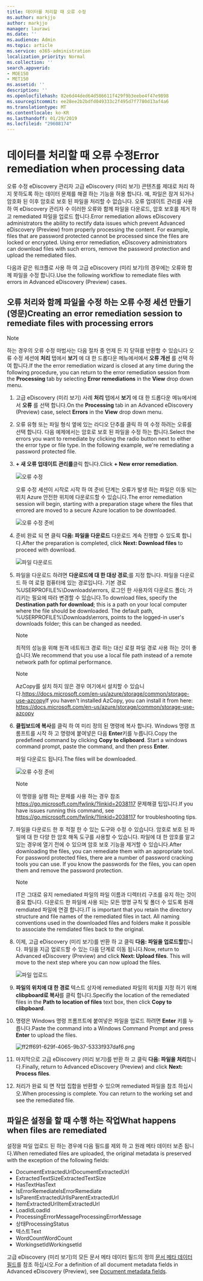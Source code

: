 ```yaml
---
title: 데이터를 처리할 때 오류 수정
ms.author: markjjo
author: markjjo
manager: laurawi
ms.date: ''
ms.audience: Admin
ms.topic: article
ms.service: o365-administration
localization_priority: Normal
ms.collection: ''
search.appverid:
- MOE150
- MET150
ms.assetid: ''
description: ''
ms.openlocfilehash: 82e6d44ded64d586611f429f9b3eebe4f47e9898
ms.sourcegitcommit: ee28ee2b2bdfd049333c2f495d7f7780d13af4a6
ms.translationtype: MT
ms.contentlocale: ko-KR
ms.lasthandoff: 01/29/2019
ms.locfileid: "29608174"
---
```

# <a name="error-remediation-when-processing-data"></a><span data-ttu-id="1fd11-102">데이터를 처리할 때 오류 수정</span><span class="sxs-lookup"><span data-stu-id="1fd11-102">Error remediation when processing data</span></span>

<span data-ttu-id="1fd11-p101">오류 수정 eDiscovery 관리자 고급 eDiscovery (미리 보기) 콘텐츠를 제대로 처리 하지 못하도록 하는 데이터 문제를 해결 하는 기능을 허용 합니다. 예, 파일은 잠겨 되거나 암호화 된 이후 암호로 보호 된 파일을 처리할 수 없습니다. 오류 업데이트 관리를 사용 하 여 eDiscovery 관리자 수 이러한 오류와 함께 파일을 다운로드, 암호 보호를 제거 하 고 remediated 파일을 업로드 합니다.</span><span class="sxs-lookup"><span data-stu-id="1fd11-p101">Error remediation allows eDiscovery administrators the ability to rectify data issues which prevent Advanced eDiscovery (Preview) from properly processing the content. For example, files that are password protected cannot be processed since the files are locked or encrypted. Using error remediation, eDiscovery administrators can download files with such errors, remove the password protection and upload the remediated files.</span></span>

<span data-ttu-id="1fd11-106">다음과 같은 워크플로 사용 하 여 고급 eDiscovery (미리 보기)의 경우에는 오류와 함께 파일을 수정 합니다.</span><span class="sxs-lookup"><span data-stu-id="1fd11-106">Use the following workflow to remediate files with errors in Advanced eDiscovery (Preview) cases.</span></span>

## <a name="creating-an-error-remediation-session-to-remediate-files-with-processing-errors"></a><span data-ttu-id="1fd11-107">오류 처리와 함께 파일을 수정 하는 오류 수정 세션 만들기 (영문)</span><span class="sxs-lookup"><span data-stu-id="1fd11-107">Creating an error remediation session to remediate files with processing errors</span></span>

>[!NOTE]
><span data-ttu-id="1fd11-108">하는 경우의 오류 수정 마법사는 다음 절차 중 언제 든 지 닫혀를 반환할 수 있습니다 오류 수정 세션에 **처리** 탭에서 **보기** 에 대 한 드롭다운 메뉴에서에서 **오류 개선** 를 선택 하 여 합니다.</span><span class="sxs-lookup"><span data-stu-id="1fd11-108">If the the error remediation wizard is closed at any time during the following procedure, you can return to the error remediation session from the **Processing** tab by selecting **Error remediations** in the **View** drop down menu.</span></span>

1. <span data-ttu-id="1fd11-109">고급 eDiscovery (미리 보기) 사례 **처리** 탭에서 **보기** 에 대 한 드롭다운 메뉴에서에서 **오류** 를 선택 합니다.</span><span class="sxs-lookup"><span data-stu-id="1fd11-109">On the **Processing** tab in an Advanced eDiscovery (Preview) case, select **Errors** in the **View** drop down menu.</span></span>

2. <span data-ttu-id="1fd11-p102">오류 유형 또는 파일 형식 옆에 있는 라디오 단추를 클릭 하 여 수정 하려는 오류를 선택 합니다.  다음 예제에서는 암호로 보호 된 파일을 수정 하는 합니다.</span><span class="sxs-lookup"><span data-stu-id="1fd11-p102">Select the errors you want to remediate by clicking the radio button next to either the error type or file type.  In the following example, we're remediating a password protected file.</span></span>

3. <span data-ttu-id="1fd11-112">**+ 새 오류 업데이트 관리를**클릭 합니다.</span><span class="sxs-lookup"><span data-stu-id="1fd11-112">Click **+ New error remediation**.</span></span>

    ![오류 수정](../media/8c2faf1a-834b-44fc-b418-6a18aed8b81a.png)

    <span data-ttu-id="1fd11-114">오류 수정 세션이 시작로 시작 하 여 준비 단계는 오류가 발생 하는 파일은 이동 되는 위치 Azure 안전한 위치에 다운로드할 수 있습니다.</span><span class="sxs-lookup"><span data-stu-id="1fd11-114">The error remediation session will begin, starting with a preparation stage where the files that errored are moved to a secure Azure location to be downloaded.</span></span>

    ![오류 수정 준비](../media/390572ec-7012-47c4-a6b6-4cbb5649e8a8.png)

4. <span data-ttu-id="1fd11-116">준비 완료 되 면 클릭 **다음: 파일을 다운로드** 다운로드 계속 진행할 수 있도록 합니다.</span><span class="sxs-lookup"><span data-stu-id="1fd11-116">After the preparation is completed, click **Next: Download files** to proceed with download.</span></span>

    ![파일 다운로드](../media/6ac04b09-8e13-414a-9e24-7c75ba586363.png)

5. <span data-ttu-id="1fd11-p103">파일을 다운로드 하려면 **다운로드에 대 한 대상 경로**;를 지정 합니다. 파일을 다운로드 하 여 로컬 컴퓨터에 있는 경로입니다.  기본 경로 %USERPROFILE%\Downloads\errors, 로그인 한 사용자의 다운로드 폴더; 가리키는 필요에 따라 변경할 수 있습니다.</span><span class="sxs-lookup"><span data-stu-id="1fd11-p103">To download files, specify the **Destination path for download**; this is a path on your local computer where the file should be downloaded.  The default path, %USERPROFILE%\Downloads\errors, points to the logged-in user's downloads folder; this can be changed as needed.</span></span>

    >[!NOTE]
    ><span data-ttu-id="1fd11-120">최적의 성능을 위해 원격 네트워크 경로 하는 대신 로컬 파일 경로 사용 하는 것이 좋습니다.</span><span class="sxs-lookup"><span data-stu-id="1fd11-120">We recommend that you use a local file path instead of a remote network path for optimal performance.</span></span>

    > [!NOTE]
    > <span data-ttu-id="1fd11-121">AzCopy를 설치 하지 않은 경우 여기에서 설치할 수 있습니다.https://docs.microsoft.com/en-us/azure/storage/common/storage-use-azcopy</span><span class="sxs-lookup"><span data-stu-id="1fd11-121">If you haven't installed AzCopy, you can install it from here: https://docs.microsoft.com/en-us/azure/storage/common/storage-use-azcopy</span></span>

6. <span data-ttu-id="1fd11-p104">**클립보드에 복사**를 클릭 하 여 미리 정의 된 명령에 복사 합니다. Windows 명령 프롬프트를 시작 하 고 명령에 붙여넣은 다음 **Enter**키를 누릅니다.</span><span class="sxs-lookup"><span data-stu-id="1fd11-p104">Copy the predefined command by clicking **Copy to clipboard**. Start a windows command prompt, paste the command, and then press **Enter**.</span></span>  

    <span data-ttu-id="1fd11-124">파일 다운로드 됩니다.</span><span class="sxs-lookup"><span data-stu-id="1fd11-124">The files will be downloaded.</span></span>

    ![오류 수정 준비](../media/f364ab4d-31c5-4375-b69f-650f694a2f69.png)

     > [!NOTE]
     > <span data-ttu-id="1fd11-126">이 명령을 실행 하는 문제를 사용 하는 경우 참조 https://go.microsoft.com/fwlink/?linkid=2038117 문제해결 팁입니다.</span><span class="sxs-lookup"><span data-stu-id="1fd11-126">If you have issues running this command, see https://go.microsoft.com/fwlink/?linkid=2038117 for troubleshooting tips.</span></span>

7. <span data-ttu-id="1fd11-p105">파일을 다운로드 한 후 적절 한 수 있는 도구와 수정 수 있습니다. 암호로 보호 된 파일에 대 한 다양 한 암호 해독 도구를 사용할 수 있습니다. 파일에 대 한 암호를 알고 있는 경우에 열기 전에 수 있으며 암호 보호 기능을 제거할 수 있습니다.</span><span class="sxs-lookup"><span data-stu-id="1fd11-p105">After downloading the files, you can remediate them with an appropriate tool. For password protected files, there are a number of password cracking tools you can use. If you know the passwords for the files, you can open them and remove the password protection.</span></span>
    > [!NOTE]
    > <span data-ttu-id="1fd11-p106">IT은 그대로 유지 remediated 파일의 파일 이름과 디렉터리 구조를 유지 하는 것이 중요 합니다.  다운로드 한 파일에 사용 되는 모든 명명 규칙 및 폴더 수 있도록 원래 remdiated 파일에 연결 합니다.</span><span class="sxs-lookup"><span data-stu-id="1fd11-p106">IT is important that you retain the directory structure and file names of the remediated files in tact.  All naming conventions used in the downloaded files and folders make it possible to associate the remdiated files back to the original.</span></span>

8. <span data-ttu-id="1fd11-p107">이제, 고급 eDiscovery (미리 보기)를 반환 하 고 클릭 **다음: 파일을 업로드할**합니다.  파일을 지금 업로드할 수 있는 다음 단계로 이동 됩니다.</span><span class="sxs-lookup"><span data-stu-id="1fd11-p107">Now, return to Advanced eDiscovery (Preview) and click **Next: Upload files**.  This will move to the next step where you can now upload the files.</span></span>

    ![파일 업로드](../media/af3d8617-1bab-4ecd-8de0-22e53acba240.png)

9. <span data-ttu-id="1fd11-135">**파일의 위치에 대 한 경로** 텍스트 상자에 remediated 파일의 위치를 지정 하기 위해 **clibpboard로 복사**를 클릭 합니다.</span><span class="sxs-lookup"><span data-stu-id="1fd11-135">Specifiy the location of the remediated files in the **Path to location of files** text box, then click **Copy to clibpboard**.</span></span>

10. <span data-ttu-id="1fd11-136">명령은 Windows 명령 프롬프트에 붙여넣은 파일을 업로드 하려면 **Enter** 키를 누릅니다.</span><span class="sxs-lookup"><span data-stu-id="1fd11-136">Paste the command into a Windows Command Prompt and press **Enter** to upload the files.</span></span>

    ![ff2ff691-629f-4065-9b37-5333f937daf6.png](../media/ff2ff691-629f-4065-9b37-5333f937daf6.png)

11. <span data-ttu-id="1fd11-138">마지막으로 고급 eDiscovery (미리 보기)를 반환 하 고 클릭 **다음: 파일을 처리**합니다.</span><span class="sxs-lookup"><span data-stu-id="1fd11-138">Finally, return to Advanced eDiscovery (Preview) and click **Next: Process files**.</span></span>

12. <span data-ttu-id="1fd11-p108">처리가 완료 되 면  작업 집합을 반환할 수 있으며 remediated 파일을 참조 하십시오.</span><span class="sxs-lookup"><span data-stu-id="1fd11-p108">When processing is complete.  You can return to the working set and see the remediated file.</span></span>

## <a name="what-happens-when-files-are-remediated"></a><span data-ttu-id="1fd11-141">파일은 설정을 할 때 수행 하는 작업</span><span class="sxs-lookup"><span data-stu-id="1fd11-141">What happens when files are remediated</span></span>

<span data-ttu-id="1fd11-142">설정을 파일 업로드 된 하는 경우에 다음 필드를 제외 하 고 원래 메타 데이터 보존 됩니다.</span><span class="sxs-lookup"><span data-stu-id="1fd11-142">When remediated files are uploaded, the original metadata is preserved with the exception of the following fields:</span></span> 

- <span data-ttu-id="1fd11-143">DocumentExtractedUrl</span><span class="sxs-lookup"><span data-stu-id="1fd11-143">DocumentExtractedUrl</span></span>
- <span data-ttu-id="1fd11-144">ExtractedTextSize</span><span class="sxs-lookup"><span data-stu-id="1fd11-144">ExtractedTextSize</span></span>
- <span data-ttu-id="1fd11-145">HasText</span><span class="sxs-lookup"><span data-stu-id="1fd11-145">HasText</span></span>
- <span data-ttu-id="1fd11-146">IsErrorRemediate</span><span class="sxs-lookup"><span data-stu-id="1fd11-146">IsErrorRemediate</span></span>
- <span data-ttu-id="1fd11-147">IsParentExtractedUrl</span><span class="sxs-lookup"><span data-stu-id="1fd11-147">IsParentExtractedUrl</span></span>
- <span data-ttu-id="1fd11-148">ItemExtractedUrl</span><span class="sxs-lookup"><span data-stu-id="1fd11-148">ItemExtractedUrl</span></span>
- <span data-ttu-id="1fd11-149">LoadId</span><span class="sxs-lookup"><span data-stu-id="1fd11-149">LoadId</span></span>
- <span data-ttu-id="1fd11-150">ProcessingErrorMessage</span><span class="sxs-lookup"><span data-stu-id="1fd11-150">ProcessingErrorMessage</span></span>
- <span data-ttu-id="1fd11-151">상태</span><span class="sxs-lookup"><span data-stu-id="1fd11-151">ProcessingStatus</span></span>
- <span data-ttu-id="1fd11-152">텍스트</span><span class="sxs-lookup"><span data-stu-id="1fd11-152">Text</span></span>
- <span data-ttu-id="1fd11-153">WordCount</span><span class="sxs-lookup"><span data-stu-id="1fd11-153">WordCount</span></span>
- <span data-ttu-id="1fd11-154">WorkingsetId</span><span class="sxs-lookup"><span data-stu-id="1fd11-154">WorkingsetId</span></span>

<span data-ttu-id="1fd11-155">고급 eDiscovery (미리 보기)의 모든 문서 메타 데이터 필드의 정의 [문서 메타 데이터 필드](document-metadata-fields.md)를 참조 하십시오.</span><span class="sxs-lookup"><span data-stu-id="1fd11-155">For a definition of all document metadata fields in Advanced eDiscovery (Preview), see [Document metadata fields](document-metadata-fields.md).</span></span>